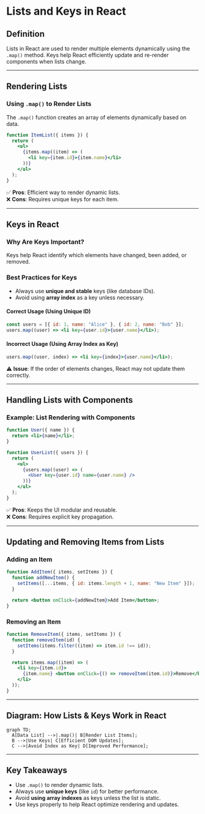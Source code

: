 # **Lists and Keys in React**  

## **Definition**  
Lists in React are used to render multiple elements dynamically using the `.map()` method. Keys help React efficiently update and re-render components when lists change.

---

## **Rendering Lists**  

### **Using `.map()` to Render Lists**  
The `.map()` function creates an array of elements dynamically based on data.  

```jsx
function ItemList({ items }) {
  return (
    <ul>
      {items.map((item) => (
        <li key={item.id}>{item.name}</li>
      ))}
    </ul>
  );
}
```

✅ **Pros**: Efficient way to render dynamic lists.  
❌ **Cons**: Requires unique keys for each item.  

---

## **Keys in React**  

### **Why Are Keys Important?**  
Keys help React identify which elements have changed, been added, or removed.  

### **Best Practices for Keys**  
- Always use **unique and stable** keys (like database IDs).  
- Avoid using **array index** as a key unless necessary.  

#### **Correct Usage (Using Unique ID)**  
```jsx
const users = [{ id: 1, name: "Alice" }, { id: 2, name: "Bob" }];
users.map((user) => <li key={user.id}>{user.name}</li>);
```

#### **Incorrect Usage (Using Array Index as Key)**  
```jsx
users.map((user, index) => <li key={index}>{user.name}</li>);
```
⚠ **Issue**: If the order of elements changes, React may not update them correctly.  

---

## **Handling Lists with Components**  

### **Example: List Rendering with Components**  
```jsx
function User({ name }) {
  return <li>{name}</li>;
}

function UserList({ users }) {
  return (
    <ul>
      {users.map((user) => (
        <User key={user.id} name={user.name} />
      ))}
    </ul>
  );
}
```
✅ **Pros**: Keeps the UI modular and reusable.  
❌ **Cons**: Requires explicit key propagation.  

---

## **Updating and Removing Items from Lists**  

### **Adding an Item**  
```jsx
function AddItem({ items, setItems }) {
  function addNewItem() {
    setItems([...items, { id: items.length + 1, name: "New Item" }]);
  }

  return <button onClick={addNewItem}>Add Item</button>;
}
```

### **Removing an Item**  
```jsx
function RemoveItem({ items, setItems }) {
  function removeItem(id) {
    setItems(items.filter((item) => item.id !== id));
  }

  return items.map((item) => (
    <li key={item.id}>
      {item.name} <button onClick={() => removeItem(item.id)}>Remove</button>
    </li>
  ));
}
```

---

## **Diagram: How Lists & Keys Work in React**  
```mermaid
graph TD;
  A[Data List] -->|.map()| B[Render List Items];
  B -->|Use Keys| C[Efficient DOM Updates];
  C -->|Avoid Index as Key| D[Improved Performance];
```

---

## **Key Takeaways**  
- Use `.map()` to render dynamic lists.  
- Always use **unique keys** (like `id`) for better performance.  
- Avoid **using array indexes** as keys unless the list is static.  
- Use keys properly to help React optimize rendering and updates.